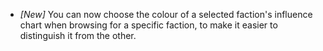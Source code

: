 * _[New]_ You can  now choose the colour of a selected faction's influence chart when browsing for a specific faction, to make it easier to distinguish it from the other.
